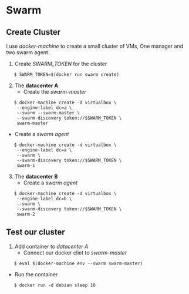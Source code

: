 # Swarm

## Create Cluster

I use _docker-machine_ to create a small cluster of VMs, One manager and two swarm agent.

1. Create _SWARM_TOKEN_ for the cluster
```
   $ SWARM_TOKEN=$(docker run swarm create)
```

2. The **datacenter A**
   * Create the _swarm-master_
```
   $ docker-machine create -d virtualbox \
    --engine-label dc=a \
    --swarm --swarm-master \
    --swarm-discovery token://$SWARM_TOKEN \
    swarm-master
```

   * Create a _swarm agent_
```
   $ docker-machine create -d virtualbox \
    --engine-label dc=a \
    --swarm \
    --swarm-discovery token://$SWARM_TOKEN \
    swarm-1
```

3. The **datacenter B**
   * Create a _swarm agent_
```
   $ docker-machine create -d virtualbox \
    --engine-label dc=b \
    --swarm \
    --swarm-discovery token://$SWARM_TOKEN \
    swarm-2
```

## Test our cluster

1. Add container to _datacenter A_
   * Connect our docker cliet to _swarm-master_
```
   $ eval $(docker-machine env --swarm swarm-master)
```
   * Run the container
```
   $ docker run -d debian sleep 10
```
